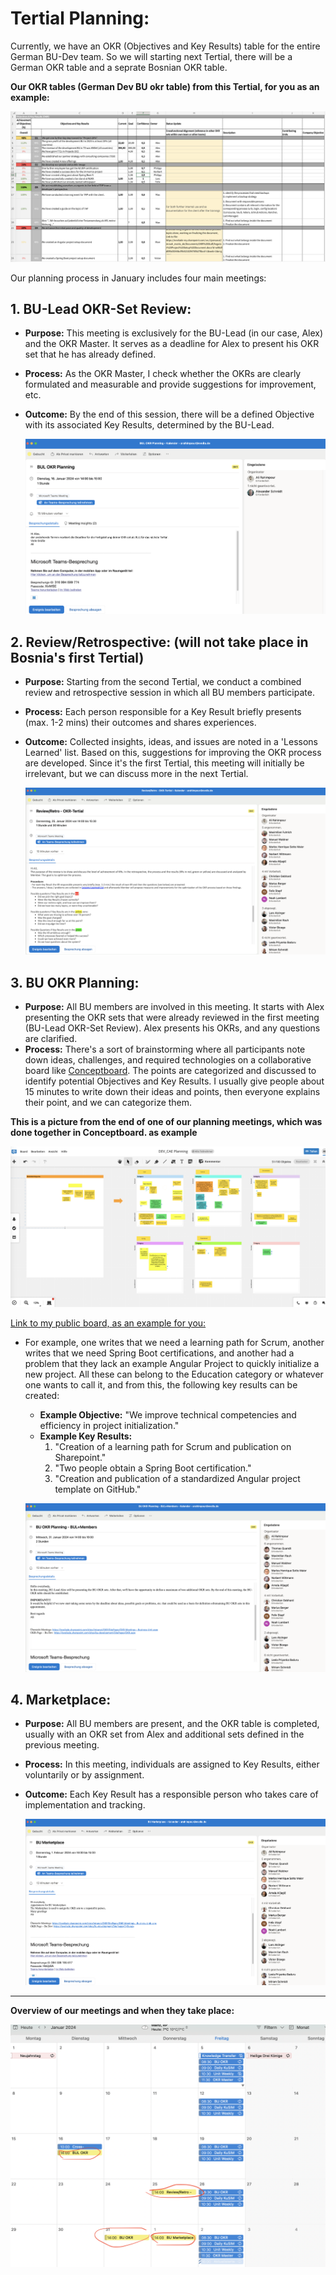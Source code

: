 # Tertial Planning:
Currently, we have an OKR (Objectives and Key Results) table for the entire German BU-Dev team. So we will starting next Tertial, there will be a German OKR table and a seprate Bosnian OKR table. 

**Our OKR tables (German Dev BU okr table) from this Tertial, for you as an example:**

![This is an image]( ./german_okr_table.png "german okr table")

Our planning process in January includes four main meetings:

## 1. BU-Lead OKR-Set Review:
- **Purpose:** This meeting is exclusively for the BU-Lead (in our case, Alex) and the OKR Master. It serves as a deadline for Alex to present his OKR set that he has already defined.
- **Process:** As the OKR Master, I check whether the OKRs are clearly formulated and measurable and provide suggestions for improvement, etc.
- **Outcome:** By the end of this session, there will be a defined Objective with its associated Key Results, determined by the BU-Lead.
  
    ![This is an image]( ./BU_Lead_OKR_Review.png "BU-Lead OKR-Set Review")

## 2. Review/Retrospective: (will not take place in Bosnia's first Tertial)
- **Purpose:** Starting from the second Tertial, we conduct a combined review and retrospective session in which all BU members participate.
- **Process:** Each person responsible for a Key Result briefly presents (max. 1-2 mins) their outcomes and shares experiences.
- **Outcome:** Collected insights, ideas, and issues are noted in a 'Lessons Learned' list. Based on this, suggestions for improving the OKR process are developed. Since it's the first Tertial, this meeting will initially be irrelevant, but we can discuss more in the next Tertial.

    ![This is an image]( ./retro_review.png "Review/Retrospective")

## 3. BU OKR Planning:
- **Purpose:** All BU members are involved in this meeting. It starts with Alex presenting the OKR sets that were already reviewed in the first meeting (BU-Lead OKR-Set Review). Alex presents his OKRs, and any questions are clarified.
- **Process:** There's a sort of brainstorming where all participants note down ideas, challenges, and required technologies on a collaborative board like [Conceptboard](https://conceptboard.com/de/). The points are categorized and discussed to identify potential Objectives and Key Results. I usually give people about 15 minutes to write down their ideas and points, then everyone explains their point, and we can categorize them.

**This is a picture from the end of one of our planning meetings, which was done together in Conceptboard. as example**

  ![This is an image]( ./conceptboard.png "conceptboard")

  [Link to my public board, as an example for you:](https://app.conceptboard.com/board/ek7o-noq0-ec7b-xcc5-mbuu)

- For example, one writes that we need a learning path for Scrum, another writes that we need Spring Boot certifications, and another had a problem that they lack an example Angular Project to quickly initialize a new project. All these can belong to the Education category or whatever one wants to call it, and from this, the following key results can be created:
    - **Example Objective:** "We improve technical competencies and efficiency in project initialization."
    - **Example Key Results:**
        1. "Creation of a learning path for Scrum and publication on Sharepoint."
        2. "Two people obtain a Spring Boot certification."
        3. "Creation and publication of a standardized Angular project template on GitHub."
      
    ![This is an image]( ./BU_OKR_Planing.png "BU OKR Planning")
  
## 4. Marketplace:
- **Purpose:** All BU members are present, and the OKR table is completed, usually with an OKR set from Alex and additional sets defined in the previous meeting.
- **Process:** In this meeting, individuals are assigned to Key Results, either voluntarily or by assignment.
- **Outcome:** Each Key Result has a responsible person who takes care of implementation and tracking.

    ![This is an image]( ./BU_marketplace.png "Marketplace")

---

**Overview of our meetings and when they take place:**

![This is an image]( ./general_overview_Meetings_jan.png "Overview of our meetings")


